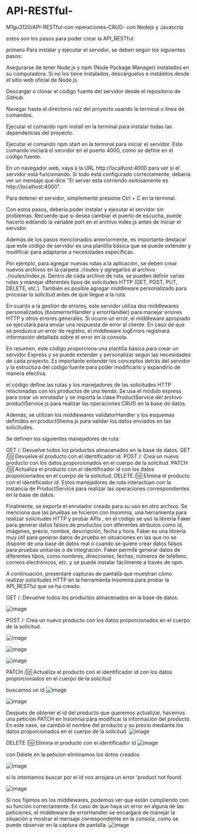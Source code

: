 # API-RESTful-
M1gu3120/API-RESTful-con-operaciones-CRUD- con Nodejs y Javascrip

estos son los pasos para poder crear la API_RESTful:

primero Para instalar y ejecutar el  servidor, se deben seguir los siguientes pasos:

Asegurarse de tener Node.js y npm (Node Package Manager) instalados en su computadora. Si no los tiene instalados, descárguelos e instálelos desde el sitio web oficial de Node.js.

Descargar o clonar el código fuente del servidor desde el repositorio de GitHub.

Navegar hasta el directorio raíz del proyecto usando la terminal o línea de comandos.

Ejecutar el comando npm install en la terminal para instalar todas las dependencias del proyecto.

Ejecutar el comando npm start en la terminal para iniciar el servidor. Este comando iniciará el servidor en el puerto 4000, como se define en el código fuente.

En un navegador web, vaya a la URL http://localhost:4000 para ver si el servidor está funcionando. Si todo está configurado correctamente, debería ver un mensaje que dice "El server esta corriendo exitosamente es http://localhost:4000".

Para detener el servidor, simplemente presione Ctrl + C en la terminal.

Con estos pasos, debería poder instalar y ejecutar el servidor sin problemas. Recuerde que si desea cambiar el puerto de escucha, puede hacerlo editando la variable port en el archivo index.js antes de iniciar el servidor.

Además de los pasos mencionados anteriormente, es importante destacar que este código de servidor es una plantilla básica que se puede extender y modificar para adaptarse a necesidades específicas.

Por ejemplo, para agregar nuevas rutas a la aplicación, se deben crear nuevos archivos en la carpeta ./routes y agregarlos al archivo ./routes/index.js. Dentro de cada archivo de ruta, se pueden definir varias rutas y manejar diferentes tipos de solicitudes HTTP (GET, POST, PUT, DELETE, etc.). También es posible agregar middleware personalizado para procesar la solicitud antes de que llegue a la ruta.

En cuanto a la gestión de errores, este servidor utiliza dos middlewares personalizados (boomerrorHandler y errorHandler) para manejar errores HTTP y otros errores generales. Si ocurre un error, el middleware apropiado se ejecutará para enviar una respuesta de error al cliente. En caso de que se produzca un error de registro, el middleware logErrors registrará información detallada sobre el error en la consola.

En resumen, este código proporciona una plantilla básica para crear un servidor Express y se puede extender y personalizar según las necesidades de cada proyecto. Es importante entender los conceptos detrás del servidor y la estructura del código fuente para poder modificarlo y expandirlo de manera efectiva.

el código define las rutas y los manejadores de las solicitudes HTTP relacionadas con los productos de una tienda. Se usa el módulo express para crear un enrutador y se importa la clase ProductService del archivo productService.js para realizar las operaciones CRUD en la base de datos.

Además, se utilizan los middlewares validatorHandler y los esquemas definidos en productShema.js para validar los datos enviados en las solicitudes.

Se definen los siguientes manejadores de ruta:

GET /: Devuelve todos los productos almacenados en la base de datos.
GET /:id: Devuelve el producto con el identificador id.
POST /: Crea un nuevo producto con los datos proporcionados en el cuerpo de la solicitud.
PATCH /:id: Actualiza el producto con el identificador id con los datos proporcionados en el cuerpo de la solicitud.
DELETE /:id: Elimina el producto con el identificador id.
Estos manejadores de ruta interactúan con la instancia de ProductService para realizar las operaciones correspondientes en la base de datos.

Finalmente, se exporta el enrutador creado para su uso en otro archivo. Se menciona que las pruebas se hicieron con Insomnia, una herramienta para realizar solicitudes HTTP y probar APIs , en el código se usó la librería Faker para generar datos falsos de productos con diferentes atributos como id, imágenes, precio, nombre, descripción, fecha y hora. Faker es una librería muy útil para generar datos de prueba en situaciones en las que no se dispone de una base de datos real o cuando se quiere crear datos falsos para pruebas unitarias o de integración. Faker permite generar datos de diferentes tipos, como nombres, direcciones, fechas, números de teléfono, correos electrónicos, etc. y se puede instalar fácilmente a través de npm.

A continuación, presentaré capturas de pantalla que muestran cómo realizar solicitudes HTTP en la herramienta Insomnia para probar la API_RESTful que se ha creado.

GET /: Devuelve todos los productos almacenados en la base de datos.

![image](https://user-images.githubusercontent.com/112451633/223307734-3dfdc7bf-b1e3-4e5e-8f38-b0ba5a0d97df.png)

POST /: Crea un nuevo producto con los datos proporcionados en el cuerpo de la solicitud.

![image](https://user-images.githubusercontent.com/112451633/223308423-18dc173b-43e6-4a05-bccd-e4027e975cd4.png)

![image](https://user-images.githubusercontent.com/112451633/223308559-16767140-2266-4b0c-954a-341c5ca37ff6.png)

![image](https://user-images.githubusercontent.com/112451633/223308814-007c4acf-cb38-4171-ae8c-85f3bf442e37.png)

PATCH /:id: Actualiza el producto con el identificador id con los datos proporcionados en el cuerpo de la solicitud

buscamos un id 
![image](https://user-images.githubusercontent.com/112451633/223309173-082ea766-5a6c-47d9-a428-a5f701d42266.png)


![image](https://user-images.githubusercontent.com/112451633/223309244-82dfc493-8d8e-42de-adf6-eba07699671e.png)

Después de obtener el id del producto que queremos actualizar, hacemos una petición PATCH en Insomnia para modificar la información del producto. En este caso, se cambió el nombre del producto y su precio mediante los datos proporcionados en el cuerpo de la solicitud.
![image](https://user-images.githubusercontent.com/112451633/223309593-0054033c-8878-4d9a-819c-dabd07039788.png)

DELETE /:id: Elimina el producto con el identificador id 
![image](https://user-images.githubusercontent.com/112451633/223309857-a6f78e1c-ba12-4311-94e3-f544a682acf4.png)
 
 con Delete en la peticion eliminamos los dotos creados
 
 ![image](https://user-images.githubusercontent.com/112451633/223310068-1804ad10-845c-4733-af0d-a86e28ecdd52.png)
 
si lo intentamos buscar por el id nos arrojara un error 'product not found
 
 ![image](https://user-images.githubusercontent.com/112451633/223310221-c4e3f884-4f54-4b58-a69a-24e3cdf99e0a.png)
 
 Si nos fijamos en los middlewares, podemos ver que están cumpliendo con su función correctamente. En caso de que haya un error en alguna de las peticiones, el middleware de errorHandler se encargará de manejar la situación y mostrar el mensaje correspondiente en la consola, como se puede observar en la captura de pantalla.
 ![image](https://user-images.githubusercontent.com/112451633/223310616-551c6c66-fe47-464d-a412-bc04e43d3e7e.png)
